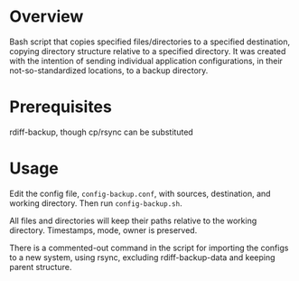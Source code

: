 # Overview
Bash script that copies specified files/directories to a specified destination, copying directory structure relative to a specified directory. It was created with the intention of sending individual application configurations, in their not-so-standardized locations, to a backup directory.

# Prerequisites
rdiff-backup, though cp/rsync can be substituted

# Usage
Edit the config file, `config-backup.conf`, with sources, destination, and working directory. Then run `config-backup.sh`.

All files and directories will keep their paths relative to the working directory. Timestamps, mode, owner is preserved.

There is a commented-out command in the script for importing the configs to a new system, using rsync, excluding rdiff-backup-data and keeping parent structure.
